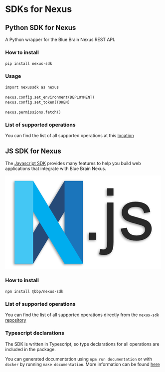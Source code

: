# SDKs for Nexus

## Python SDK for Nexus
A Python wrapper for the Blue Brain Nexus REST API.

### How to install

`pip install nexus-sdk`

### Usage
```
import nexussdk as nexus

nexus.config.set_environment(DEPLOYMENT)
nexus.config.set_token(TOKEN)

nexus.permissions.fetch()
```

### List of supported operations

You can find the list of all supported operations at this [location](https://bluebrain.github.io/nexus-python-sdk/)

## JS SDK for Nexus

The [Javascript SDK](https://github.com/BlueBrain/nexus-sdk-js) provides many features to help you build web applications that integrate with Blue Brain Nexus.

![Nexus JS logo](./sdk/img/nexus-js-logo.png)

### How to install

`npm install @bbp/nexus-sdk`

### List of supported operations

You can find the list of all supported operations directly from the `nexus-sdk` [repository](https://github.com/BlueBrain/nexus-sdk-js#documentation)

### Typescript declarations

The SDK is written in Typescript, so type declarations for all operations are included in the package.

You can generated documentation using `npm run documentation` or with `docker` by running `make documentation`. More information can be found [here](https://github.com/BlueBrain/nexus-sdk-js#development)
